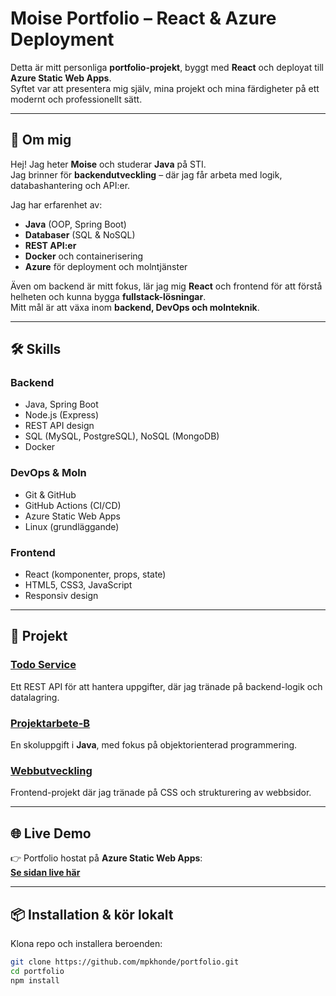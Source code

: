 # Moise Portfolio – React & Azure Deployment

Detta är mitt personliga **portfolio-projekt**, byggt med **React** och deployat till **Azure Static Web Apps**.  
Syftet var att presentera mig själv, mina projekt och mina färdigheter på ett modernt och professionellt sätt.

---

## 🚀 Om mig

Hej! Jag heter **Moise** och studerar **Java** på STI.  
Jag brinner för **backendutveckling** – där jag får arbeta med logik, databashantering och API:er.  

Jag har erfarenhet av:
- **Java** (OOP, Spring Boot)
- **Databaser** (SQL & NoSQL)
- **REST API:er**
- **Docker** och containerisering
- **Azure** för deployment och molntjänster  

Även om backend är mitt fokus, lär jag mig **React** och frontend för att förstå helheten och kunna bygga **fullstack-lösningar**.  
Mitt mål är att växa inom **backend, DevOps och molnteknik**.

---

## 🛠 Skills

### Backend
- Java, Spring Boot  
- Node.js (Express)  
- REST API design  
- SQL (MySQL, PostgreSQL), NoSQL (MongoDB)  
- Docker  

### DevOps & Moln
- Git & GitHub  
- GitHub Actions (CI/CD)  
- Azure Static Web Apps  
- Linux (grundläggande)  

### Frontend
- React (komponenter, props, state)  
- HTML5, CSS3, JavaScript  
- Responsiv design  

---

## 📂 Projekt

### [Todo Service](https://github.com/mpkhonde/todo-service)
Ett REST API för att hantera uppgifter, där jag tränade på backend-logik och datalagring.

### [Projektarbete-B](https://github.com/mpkhonde/projektarbete-b)
En skoluppgift i **Java**, med fokus på objektorienterad programmering.

### [Webbutveckling](https://github.com/mpkhonde/Webbutveckling)
Frontend-projekt där jag tränade på CSS och strukturering av webbsidor.

---

## 🌐 Live Demo

👉 Portfolio hostat på **Azure Static Web Apps**:  
[**Se sidan live här**](https://gray-pebble-08e810d1e.1.azurestaticapps.net)

---

## 📦 Installation & kör lokalt

Klona repo och installera beroenden:

```bash
git clone https://github.com/mpkhonde/portfolio.git
cd portfolio
npm install
